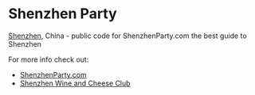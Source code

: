 Shenzhen Party
========

[Shenzhen](http://www.shenzhenparty.com/ "Shenzhen, China"), China - public code for ShenzhenParty.com the best guide to Shenzhen

For more info check out:

- [ShenzhenParty.com](http://www.shenzhenparty.com/ "Shenzhen, China")
- [Shenzhen Wine and Cheese Club](http://www.shenzhenparty.com "Shenzhen Wine and Cheese Club")
